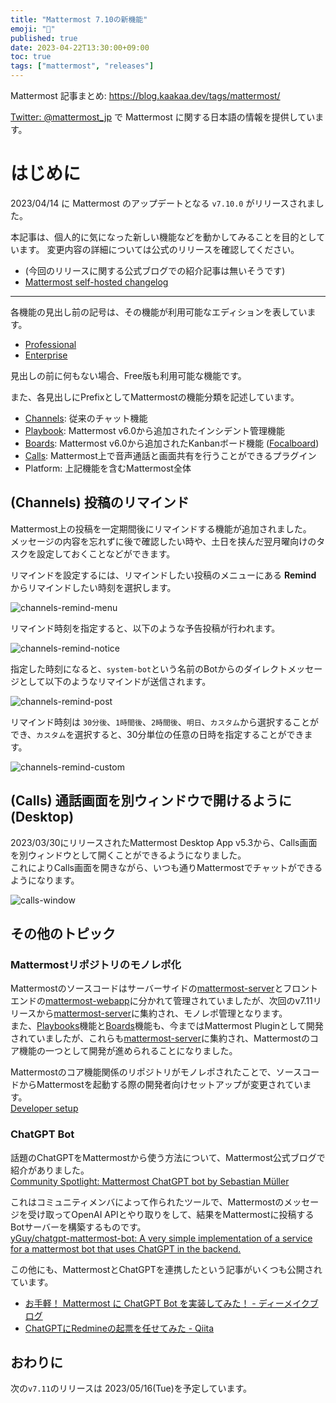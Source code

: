 ```yaml
---
title: "Mattermost 7.10の新機能"
emoji: "🎉"
published: true
date: 2023-04-22T13:30:00+09:00
toc: true
tags: ["mattermost", "releases"]
---
```


Mattermost 記事まとめ: https://blog.kaakaa.dev/tags/mattermost/

[Twitter: @mattermost_jp](https://twitter.com/mattermost_jp) で Mattermost に関する日本語の情報を提供しています。

# はじめに

2023/04/14 に Mattermost のアップデートとなる `v7.10.0` がリリースされました。  

本記事は、個人的に気になった新しい機能などを動かしてみることを目的としています。
変更内容の詳細については公式のリリースを確認してください。

- (今回のリリースに関する公式ブログでの紹介記事は無いそうです)
- [Mattermost self\-hosted changelog](https://docs.mattermost.com/install/self-managed-changelog.html#release-v7-10-feature-release)

---

各機能の見出し前の記号は、その機能が利用可能なエディションを表しています。

- [Professional](https://mattermost.com/pricing/)
- [Enterprise](https://mattermost.com/pricing/)

見出しの前に何もない場合、Free版も利用可能な機能です。

また、各見出しにPrefixとしてMattermostの機能分類を記述しています。

- [Channels](https://docs.mattermost.com/guides/channels.html): 従来のチャット機能
- [Playbook](https://docs.mattermost.com/guides/playbooks.html): Mattermost v6.0から追加されたインシデント管理機能
- [Boards](https://docs.mattermost.com/guides/boards.html): Mattermost v6.0から追加されたKanbanボード機能 ([Focalboard](https://www.focalboard.com/))
- [Calls](https://docs.mattermost.com/channels/make-calls.html): Mattermost上で音声通話と画面共有を行うことができるプラグイン
- Platform: 上記機能を含むMattermost全体

## (Channels) 投稿のリマインド

Mattermost上の投稿を一定期間後にリマインドする機能が追加されました。  
メッセージの内容を忘れずに後で確認したい時や、土日を挟んだ翌月曜向けのタスクを設定しておくことなどができます。

リマインドを設定するには、リマインドしたい投稿のメニューにある **Remind** からリマインドしたい時刻を選択します。

![channels-remind-menu](https://blog.kaakaa.dev/images/posts/mattermost/releases-7.10/channels-remind-menu.png)


リマインド時刻を指定すると、以下のような予告投稿が行われます。

![channels-remind-notice](https://blog.kaakaa.dev/images/posts/mattermost/releases-7.10/channels-remind-notice.png)

指定した時刻になると、`system-bot`という名前のBotからのダイレクトメッセージとして以下のようなリマインドが送信されます。

![channels-remind-post](https://blog.kaakaa.dev/images/posts/mattermost/releases-7.10/channels-remind-post.png)


リマインド時刻は `30分後`、`1時間後`、`2時間後`、`明日`、`カスタム`から選択することができ、`カスタム`を選択すると、30分単位の任意の日時を指定することができます。

![channels-remind-custom](https://blog.kaakaa.dev/images/posts/mattermost/releases-7.10/channeld-remind-custom.png)

## (Calls) 通話画面を別ウィンドウで開けるように (Desktop)

2023/03/30にリリースされたMattermost Desktop App v5.3から、Calls画面を別ウィンドウとして開くことができるようになりました。  
これによりCalls画面を開きながら、いつも通りMattermostでチャットができるようになります。

![calls-window](https://blog.kaakaa.dev/images/posts/mattermost/releases-7.10/.png)

## その他のトピック

### Mattermostリポジトリのモノレポ化

Mattermostのソースコードはサーバーサイドの[mattermost-server](https://github.com/mattermost/mattermost-server)とフロントエンドの[mattermost-webapp](https://github.com/mattermost/mattermost-webapp)に分かれて管理されていましたが、次回のv7.11リリースから[mattermost-server](https://github.com/mattermost/mattermost-server)に集約され、モノレポ管理となります。  
また、[Playbooks](https://github.com/mattermost/mattermost-plugin-playbooks)機能と[Boards](https://github.com/mattermost/focalboard)機能も、今まではMattermost Pluginとして開発されていましたが、これらも[mattermost-server](https://github.com/mattermost/mattermost-server)に集約され、Mattermostのコア機能の一つとして開発が進められることになりました。

Mattermostのコア機能関係のリポジトリがモノレポされたことで、ソースコードからMattermostを起動する際の開発者向けセットアップが変更されています。  
[Developer setup](https://developers.mattermost.com/contribute/developer-setup/)

### ChatGPT Bot

話題のChatGPTをMattermostから使う方法について、Mattermost公式ブログで紹介がありました。  
[Community Spotlight: Mattermost ChatGPT bot by Sebastian Müller](https://mattermost.com/blog/community-spotlight-mattermost-chatgpt-bot-by-sebastian-muller/)

これはコミュニティメンバによって作られたツールで、Mattermostのメッセージを受け取ってOpenAI APIとやり取りをして、結果をMattermostに投稿するBotサーバーを構築するものです。  
[yGuy/chatgpt\-mattermost\-bot: A very simple implementation of a service for a mattermost bot that uses ChatGPT in the backend\.](https://github.com/yGuy/chatgpt-mattermost-bot)

この他にも、MattermostとChatGPTを連携したという記事がいくつも公開されています。

* [お手軽！ Mattermost に ChatGPT Bot を実装してみた！ \- ディーメイクブログ](https://www.d-make.co.jp/blog/2023/03/06/%E3%81%8A%E6%89%8B%E8%BB%BD%EF%BC%81-mattermost-%E3%81%AB-chatgpt-bot-%E3%82%92%E5%AE%9F%E8%A3%85%E3%81%97%E3%81%A6%E3%81%BF%E3%81%9F%EF%BC%81/)
* [ChatGPTにRedmineの起票を任せてみた \- Qiita](https://qiita.com/IShun/items/8fb2501c8ae6388798bb)

## おわりに
次の`v7.11`のリリースは 2023/05/16(Tue)を予定しています。
